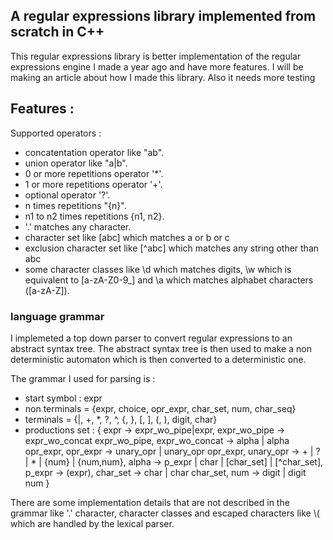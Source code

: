 ## A regular expressions library implemented from scratch in C++

 This regular expressions library is better implementation of the regular expressions engine I made a year ago and have more features. I will be making an article about how I made this library. Also it needs more testing

## Features :

Supported operators :
- concatentation operator like "ab".
- union operator like "a|b".
- 0 or more repetitions operator '*'.
- 1 or more repetitions operator '+'.
- optional operator '?'.
- n times repetitions "{n}".
- n1 to n2 times repetitions {n1, n2}.
- '.' matches any character.
- character set like [abc] which matches a or b or c
- exclusion character set like [^abc] which matches any string other than abc
- some character classes like \d which matches digits, \w which is equivalent to [a-zA-Z0-9_] and \a which matches alphabet characters ([a-zA-Z]).

### language grammar
I implemeted a top down parser to convert regular expressions to an abstract syntax tree. The abstract syntax tree is then used to make a non deterministic automaton which is then converted to a deterministic one.

The grammar I used for parsing is :
- start symbol : expr
- non terminals = {expr, choice, opr_expr, char_set, num, char_seq}
- terminals = {|, +, *, ?, ^, {, }, [, ], (, ), digit, char}
- productions set :
{
    expr -> expr_wo_pipe|expr,
    expr_wo_pipe -> expr_wo_concat expr_wo_pipe,
    expr_wo_concat -> alpha | alpha opr_expr,
    opr_expr -> unary_opr | unary_opr opr_expr,
    unary_opr -> + | ? | * | {num} | {num,num},
    alpha -> p_expr | char | [char_set] | [^char_set],
    p_expr -> (expr),
    char_set -> char | char char_set,
    num -> digit | digit num
}

There are some implementation details that are not described in the grammar like '.' character, character classes and escaped characters like \\( which are handled by the lexical parser.
